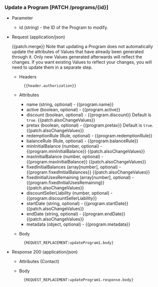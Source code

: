 ### Update a Program [PATCH /programs/{id}]

+ Parameter
    + id (string) - the ID of the Program to modify.

+ Request (application/json)

    {{patch.merge}} 
    Note that updating a Program does not automatically update the attributes of Values that have already been generated through it. Only new Values generated afterwards will reflect the changes. If you want existing Values to reflect your changes, you will need to update them in a separate step. 

    + Headers
    
            {{header.authorization}}
        
    + Attributes
        + name (string, optional) - {{program.name}}
        + active (boolean, optional) - {{program.active}}
        + discount (boolean, optional) - {{program.discount}} Default is `true`. {{patch.alsoChangeValues}}
        + pretax (boolean, optional) - {{program.pretax}} Default is `true`. {{patch.alsoChangeValues}}
        + redemptionRule (Rule, optional) - {{program.redemptionRule}}
        + balanceRule (Rule, optional) - {{program.balanceRule}}
        + minInitialBalance (number, optional) - {{program.minInitialBalance}} {{patch.alsoChangeValues}}
        + maxInitialBalance (number, optional) - {{program.maxInitialBalance}} {{patch.alsoChangeValues}}
        + fixedInitialBalances (array[number], optional) -  {{program.fixedInitialBalances}} {{patch.alsoChangeValues}}
        + fixedInitialUsesRemaining (array[number], optional) -  {{program.fixedInitialUsesRemaining}} {{patch.alsoChangeValues}}
        + discountSellerLiability (number, optional) - {{program.discountSellerLiability}}
        + startDate (string, optional) - {{program.startDate}} {{patch.alsoChangeValues}}
        + endDate (string, optional) - {{program.endDate}} {{patch.alsoChangeValues}}
        + metadata (object, optional) - {{program.metadata}}

    + Body

            {REQUEST_REPLACEMENT:updateProgram1.body}
    
+ Response 200 (application/json)
    + Attributes (Contact)

    + Body
            
            {REQUEST_REPLACEMENT:updateProgram1.response.body}
